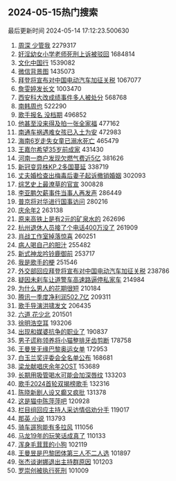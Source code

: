 ## 2024-05-15热门搜索 
最后更新时间 2024-05-14 17:12:23.500630 
1. [周深 少管我](https://s.weibo.com/weibo?q=%E5%91%A8%E6%B7%B1%20%E5%B0%91%E7%AE%A1%E6%88%91&t=31&band_rank=1&Refer=top) 2279317
1. [奸淫幼女小学老师死刑上诉被驳回](https://s.weibo.com/weibo?q=%23%E5%A5%B8%E6%B7%AB%E5%B9%BC%E5%A5%B3%E5%B0%8F%E5%AD%A6%E8%80%81%E5%B8%88%E6%AD%BB%E5%88%91%E4%B8%8A%E8%AF%89%E8%A2%AB%E9%A9%B3%E5%9B%9E%23&t=31&band_rank=2&Refer=top) 1684814
1. [文化中国行](https://s.weibo.com/weibo?q=%23%E6%96%87%E5%8C%96%E4%B8%AD%E5%9B%BD%E8%A1%8C%23&t=31&band_rank=3&Refer=top) 1539082
1. [微信背景图](https://s.weibo.com/weibo?q=%E5%BE%AE%E4%BF%A1%E8%83%8C%E6%99%AF%E5%9B%BE&t=31&band_rank=4&Refer=top) 1435073
1. [拜登将宣布对中国电动汽车加征关税](https://s.weibo.com/weibo?q=%23%E6%8B%9C%E7%99%BB%E5%B0%86%E5%AE%A3%E5%B8%83%E5%AF%B9%E4%B8%AD%E5%9B%BD%E7%94%B5%E5%8A%A8%E6%B1%BD%E8%BD%A6%E5%8A%A0%E5%BE%81%E5%85%B3%E7%A8%8E%23&t=31&band_rank=5&Refer=top) 1067077
1. [詹雯婷发长文](https://s.weibo.com/weibo?q=%23%E8%A9%B9%E9%9B%AF%E5%A9%B7%E5%8F%91%E9%95%BF%E6%96%87%23&t=31&band_rank=6&Refer=top) 1003470
1. [西安科大改成绩事件多人被处分](https://s.weibo.com/weibo?q=%23%E8%A5%BF%E5%AE%89%E7%A7%91%E5%A4%A7%E6%94%B9%E6%88%90%E7%BB%A9%E4%BA%8B%E4%BB%B6%E5%A4%9A%E4%BA%BA%E8%A2%AB%E5%A4%84%E5%88%86%23&t=31&band_rank=7&Refer=top) 568768
1. [南韩周也](https://s.weibo.com/weibo?q=%23%E5%8D%97%E9%9F%A9%E5%91%A8%E4%B9%9F%23&t=31&band_rank=8&Refer=top) 522290
1. [歌手报名 没档期](https://s.weibo.com/weibo?q=%E6%AD%8C%E6%89%8B%E6%8A%A5%E5%90%8D%20%E6%B2%A1%E6%A1%A3%E6%9C%9F&t=31&band_rank=9&Refer=top) 496852
1. [他甚至没来得及拍一张全家福](https://s.weibo.com/weibo?q=%23%E4%BB%96%E7%94%9A%E8%87%B3%E6%B2%A1%E6%9D%A5%E5%BE%97%E5%8F%8A%E6%8B%8D%E4%B8%80%E5%BC%A0%E5%85%A8%E5%AE%B6%E7%A6%8F%23&t=31&band_rank=10&Refer=top) 477162
1. [南通车祸遇难女孩已入土为安](https://s.weibo.com/weibo?q=%23%E5%8D%97%E9%80%9A%E8%BD%A6%E7%A5%B8%E9%81%87%E9%9A%BE%E5%A5%B3%E5%AD%A9%E5%B7%B2%E5%85%A5%E5%9C%9F%E4%B8%BA%E5%AE%89%23&t=31&band_rank=11&Refer=top) 472983
1. [海南6岁走失女童已溺水死亡](https://s.weibo.com/weibo?q=%23%E6%B5%B7%E5%8D%976%E5%B2%81%E8%B5%B0%E5%A4%B1%E5%A5%B3%E7%AB%A5%E5%B7%B2%E6%BA%BA%E6%B0%B4%E6%AD%BB%E4%BA%A1%23&t=31&band_rank=12&Refer=top) 465479
1. [王嘉尔希望35岁前成家](https://s.weibo.com/weibo?q=%23%E7%8E%8B%E5%98%89%E5%B0%94%E5%B8%8C%E6%9C%9B35%E5%B2%81%E5%89%8D%E6%88%90%E5%AE%B6%23&t=31&band_rank=13&Refer=top) 431430
1. [河南一商户发现欠燃气费近5亿](https://s.weibo.com/weibo?q=%23%E6%B2%B3%E5%8D%97%E4%B8%80%E5%95%86%E6%88%B7%E5%8F%91%E7%8E%B0%E6%AC%A0%E7%87%83%E6%B0%94%E8%B4%B9%E8%BF%915%E4%BA%BF%23&t=31&band_rank=14&Refer=top) 381626
1. [新冠变异株KP.2多国蔓延](https://s.weibo.com/weibo?q=%23%E6%96%B0%E5%86%A0%E5%8F%98%E5%BC%82%E6%A0%AAKP.2%E5%A4%9A%E5%9B%BD%E8%94%93%E5%BB%B6%23&t=31&band_rank=15&Refer=top) 338719
1. [丈夫婚检查出梅毒后妻子起诉撤销婚姻](https://s.weibo.com/weibo?q=%23%E4%B8%88%E5%A4%AB%E5%A9%9A%E6%A3%80%E6%9F%A5%E5%87%BA%E6%A2%85%E6%AF%92%E5%90%8E%E5%A6%BB%E5%AD%90%E8%B5%B7%E8%AF%89%E6%92%A4%E9%94%80%E5%A9%9A%E5%A7%BB%23&t=31&band_rank=16&Refer=top) 302093
1. [综艺史上最潦草的官宣](https://s.weibo.com/weibo?q=%23%E7%BB%BC%E8%89%BA%E5%8F%B2%E4%B8%8A%E6%9C%80%E6%BD%A6%E8%8D%89%E7%9A%84%E5%AE%98%E5%AE%A3%23&t=31&band_rank=17&Refer=top) 300828
1. [李亚鹏欠薪事件当事人再发声](https://s.weibo.com/weibo?q=%23%E6%9D%8E%E4%BA%9A%E9%B9%8F%E6%AC%A0%E8%96%AA%E4%BA%8B%E4%BB%B6%E5%BD%93%E4%BA%8B%E4%BA%BA%E5%86%8D%E5%8F%91%E5%A3%B0%23&t=31&band_rank=18&Refer=top) 286449
1. [普京将对华进行国事访问](https://s.weibo.com/weibo?q=%23%E6%99%AE%E4%BA%AC%E5%B0%86%E5%AF%B9%E5%8D%8E%E8%BF%9B%E8%A1%8C%E5%9B%BD%E4%BA%8B%E8%AE%BF%E9%97%AE%23&t=31&band_rank=19&Refer=top) 280216
1. [庆余年2](https://s.weibo.com/weibo?q=%E5%BA%86%E4%BD%99%E5%B9%B42&t=31&band_rank=20&Refer=top) 263138
1. [原来高铁上是有2元的矿泉水的](https://s.weibo.com/weibo?q=%23%E5%8E%9F%E6%9D%A5%E9%AB%98%E9%93%81%E4%B8%8A%E6%98%AF%E6%9C%892%E5%85%83%E7%9A%84%E7%9F%BF%E6%B3%89%E6%B0%B4%E7%9A%84%23&t=31&band_rank=21&Refer=top) 262696
1. [杭州退休人员接了个电话400万没了](https://s.weibo.com/weibo?q=%23%E6%9D%AD%E5%B7%9E%E9%80%80%E4%BC%91%E4%BA%BA%E5%91%98%E6%8E%A5%E4%BA%86%E4%B8%AA%E7%94%B5%E8%AF%9D400%E4%B8%87%E6%B2%A1%E4%BA%86%23&t=31&band_rank=22&Refer=top) 261909
1. [肖战工作室掉落惊喜](https://s.weibo.com/weibo?q=%23%E8%82%96%E6%88%98%E5%B7%A5%E4%BD%9C%E5%AE%A4%E6%8E%89%E8%90%BD%E6%83%8A%E5%96%9C%23&t=31&band_rank=23&Refer=top) 260251
1. [病人喝自己的胆汁](https://s.weibo.com/weibo?q=%E7%97%85%E4%BA%BA%E5%96%9D%E8%87%AA%E5%B7%B1%E7%9A%84%E8%83%86%E6%B1%81&t=31&band_rank=24&Refer=top) 255482
1. [新式神龙吟铃鹿御前](https://s.weibo.com/weibo?q=%23%E6%96%B0%E5%BC%8F%E7%A5%9E%E9%BE%99%E5%90%9F%E9%93%83%E9%B9%BF%E5%BE%A1%E5%89%8D%23&t=31&band_rank=25&Refer=top) 253717
1. [我是歌手的梗](https://s.weibo.com/weibo?q=%E6%88%91%E6%98%AF%E6%AD%8C%E6%89%8B%E7%9A%84%E6%A2%97&t=31&band_rank=26&Refer=top) 251546
1. [外交部回应拜登将宣布对中国电动汽车加征关税](https://s.weibo.com/weibo?q=%23%E5%A4%96%E4%BA%A4%E9%83%A8%E5%9B%9E%E5%BA%94%E6%8B%9C%E7%99%BB%E5%B0%86%E5%AE%A3%E5%B8%83%E5%AF%B9%E4%B8%AD%E5%9B%BD%E7%94%B5%E5%8A%A8%E6%B1%BD%E8%BD%A6%E5%8A%A0%E5%BE%81%E5%85%B3%E7%A8%8E%23&t=31&band_rank=27&Refer=top) 238786
1. [疑因未刹车让道警车高速路逼停私家车](https://s.weibo.com/weibo?q=%23%E7%96%91%E5%9B%A0%E6%9C%AA%E5%88%B9%E8%BD%A6%E8%AE%A9%E9%81%93%E8%AD%A6%E8%BD%A6%E9%AB%98%E9%80%9F%E8%B7%AF%E9%80%BC%E5%81%9C%E7%A7%81%E5%AE%B6%E8%BD%A6%23&t=31&band_rank=28&Refer=top) 214984
1. [为什么男人的花期很短](https://s.weibo.com/weibo?q=%23%E4%B8%BA%E4%BB%80%E4%B9%88%E7%94%B7%E4%BA%BA%E7%9A%84%E8%8A%B1%E6%9C%9F%E5%BE%88%E7%9F%AD%23&t=31&band_rank=29&Refer=top) 210184
1. [腾讯一季度净利润502.7亿](https://s.weibo.com/weibo?q=%23%E8%85%BE%E8%AE%AF%E4%B8%80%E5%AD%A3%E5%BA%A6%E5%87%80%E5%88%A9%E6%B6%A6502.7%E4%BA%BF%23&t=31&band_rank=30&Refer=top) 209311
1. [歌手导演洪啸发文](https://s.weibo.com/weibo?q=%23%E6%AD%8C%E6%89%8B%E5%AF%BC%E6%BC%94%E6%B4%AA%E5%95%B8%E5%8F%91%E6%96%87%23&t=31&band_rank=31&Refer=top) 206435
1. [六道 花少北](https://s.weibo.com/weibo?q=%E5%85%AD%E9%81%93%20%E8%8A%B1%E5%B0%91%E5%8C%97&t=31&band_rank=32&Refer=top) 201501
1. [徐明浩空耳](https://s.weibo.com/weibo?q=%E5%BE%90%E6%98%8E%E6%B5%A9%E7%A9%BA%E8%80%B3&t=31&band_rank=33&Refer=top) 193206
1. [出现和媒婆抗争的职业了](https://s.weibo.com/weibo?q=%23%E5%87%BA%E7%8E%B0%E5%92%8C%E5%AA%92%E5%A9%86%E6%8A%97%E4%BA%89%E7%9A%84%E8%81%8C%E4%B8%9A%E4%BA%86%23&t=31&band_rank=34&Refer=top) 190837
1. [男子谎称领养将小猫整排牙齿剪断](https://s.weibo.com/weibo?q=%23%E7%94%B7%E5%AD%90%E8%B0%8E%E7%A7%B0%E9%A2%86%E5%85%BB%E5%B0%86%E5%B0%8F%E7%8C%AB%E6%95%B4%E6%8E%92%E7%89%99%E9%BD%BF%E5%89%AA%E6%96%AD%23&t=31&band_rank=35&Refer=top) 178758
1. [王曼昱无缘巴黎奥运女单](https://s.weibo.com/weibo?q=%23%E7%8E%8B%E6%9B%BC%E6%98%B1%E6%97%A0%E7%BC%98%E5%B7%B4%E9%BB%8E%E5%A5%A5%E8%BF%90%E5%A5%B3%E5%8D%95%23&t=31&band_rank=36&Refer=top) 172953
1. [白玉兰奖评委会全名单公布](https://s.weibo.com/weibo?q=%23%E7%99%BD%E7%8E%89%E5%85%B0%E5%A5%96%E8%AF%84%E5%A7%94%E4%BC%9A%E5%85%A8%E5%90%8D%E5%8D%95%E5%85%AC%E5%B8%83%23&t=31&band_rank=37&Refer=top) 168681
1. [梁龙献唱庆余年2OST](https://s.weibo.com/weibo?q=%23%E6%A2%81%E9%BE%99%E7%8C%AE%E5%94%B1%E5%BA%86%E4%BD%99%E5%B9%B42OST%23&t=31&band_rank=38&Refer=top) 153689
1. [长期用吸管喝水可能会加深唇纹](https://s.weibo.com/weibo?q=%23%E9%95%BF%E6%9C%9F%E7%94%A8%E5%90%B8%E7%AE%A1%E5%96%9D%E6%B0%B4%E5%8F%AF%E8%83%BD%E4%BC%9A%E5%8A%A0%E6%B7%B1%E5%94%87%E7%BA%B9%23&t=31&band_rank=39&Refer=top) 133203
1. [歌手2024首轮双揭榜歌手](https://s.weibo.com/weibo?q=%23%E6%AD%8C%E6%89%8B2024%E9%A6%96%E8%BD%AE%E5%8F%8C%E6%8F%AD%E6%A6%9C%E6%AD%8C%E6%89%8B%23&t=31&band_rank=40&Refer=top) 132316
1. [陈晓新剧人设又癫又疯批](https://s.weibo.com/weibo?q=%23%E9%99%88%E6%99%93%E6%96%B0%E5%89%A7%E4%BA%BA%E8%AE%BE%E5%8F%88%E7%99%AB%E5%8F%88%E7%96%AF%E6%89%B9%23&t=31&band_rank=41&Refer=top) 131378
1. [这是猫中陈萍萍吧](https://s.weibo.com/weibo?q=%23%E8%BF%99%E6%98%AF%E7%8C%AB%E4%B8%AD%E9%99%88%E8%90%8D%E8%90%8D%E5%90%A7%23&t=31&band_rank=42&Refer=top) 120928
1. [栏目组回应主持人采访情侣劝分手](https://s.weibo.com/weibo?q=%23%E6%A0%8F%E7%9B%AE%E7%BB%84%E5%9B%9E%E5%BA%94%E4%B8%BB%E6%8C%81%E4%BA%BA%E9%87%87%E8%AE%BF%E6%83%85%E4%BE%A3%E5%8A%9D%E5%88%86%E6%89%8B%23&t=31&band_rank=43&Refer=top) 119017
1. [那英 小说](https://s.weibo.com/weibo?q=%E9%82%A3%E8%8B%B1%20%E5%B0%8F%E8%AF%B4&t=31&band_rank=44&Refer=top) 113793
1. [骑车遛狗能有多拉风](https://s.weibo.com/weibo?q=%23%E9%AA%91%E8%BD%A6%E9%81%9B%E7%8B%97%E8%83%BD%E6%9C%89%E5%A4%9A%E6%8B%89%E9%A3%8E%23&t=31&band_rank=45&Refer=top) 111056
1. [马龙19年的玩笑话成真了](https://s.weibo.com/weibo?q=%E9%A9%AC%E9%BE%9919%E5%B9%B4%E7%9A%84%E7%8E%A9%E7%AC%91%E8%AF%9D%E6%88%90%E7%9C%9F%E4%BA%86&t=31&band_rank=46&Refer=top) 110133
1. [浑身毛茸茸的小狗](https://s.weibo.com/weibo?q=%E6%B5%91%E8%BA%AB%E6%AF%9B%E8%8C%B8%E8%8C%B8%E7%9A%84%E5%B0%8F%E7%8B%97&t=31&band_rank=47&Refer=top) 102119
1. [王曼昱是巴黎团体第三人不二人选](https://s.weibo.com/weibo?q=%23%E7%8E%8B%E6%9B%BC%E6%98%B1%E6%98%AF%E5%B7%B4%E9%BB%8E%E5%9B%A2%E4%BD%93%E7%AC%AC%E4%B8%89%E4%BA%BA%E4%B8%8D%E4%BA%8C%E4%BA%BA%E9%80%89%23&t=31&band_rank=48&Refer=top) 101897
1. [张杰谈谢娜退出主持群原因](https://s.weibo.com/weibo?q=%23%E5%BC%A0%E6%9D%B0%E8%B0%88%E8%B0%A2%E5%A8%9C%E9%80%80%E5%87%BA%E4%B8%BB%E6%8C%81%E7%BE%A4%E5%8E%9F%E5%9B%A0%23&t=31&band_rank=49&Refer=top) 101203
1. [罗崇创被执行死刑](https://s.weibo.com/weibo?q=%23%E7%BD%97%E5%B4%87%E5%88%9B%E8%A2%AB%E6%89%A7%E8%A1%8C%E6%AD%BB%E5%88%91%23&t=31&band_rank=50&Refer=top) 101009
